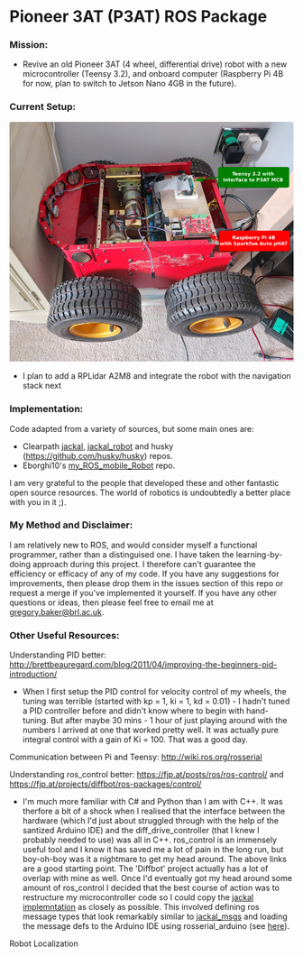 # Pioneer 3AT (P3AT) ROS Package

### Mission: 
- Revive an old Pioneer 3AT (4 wheel, differential drive) robot with a new microcontroller (Teensy 3.2), and onboard computer (Raspberry Pi 4B for now, plan to switch to Jetson Nano 4GB in the future).

### Current Setup:
![Adapted Pioneer 3AT Image](https://github.com/Gregory-Baker/p3at/blob/main/p3at_resources/P3AT_internal_atd2.png "Adapted Pioneer 3AT")
- I plan to add a RPLidar A2M8 and integrate the robot with the navigation stack next

### Implementation:
Code adapted from a variety of sources, but some main ones are:
- Clearpath [jackal](https://github.com/jackal/jackal), [jackal_robot](https://github.com/jackal/jackal_robot) and husky (https://github.com/husky/husky) repos.
- Eborghi10's [my_ROS_mobile_Robot](https://github.com/eborghi10/my_ROS_mobile_robot) repo.

I am very grateful to the people that developed these and other fantastic open source resources. The world of robotics is undoubtedly a better place with you in it ;).

### My Method and Disclaimer:
I am relatively new to ROS, and would consider myself a functional programmer, rather than a distinguised one. I have taken the learning-by-doing approach during this project. I therefore can't guarantee the efficiency or efficacy of any of my code. If you have any suggestions for improvements, then please drop them in the issues section of this repo or request a merge if you've implemented it yourself. If you have any other questions or ideas, then please feel free to email me at gregory.baker@brl.ac.uk.

### Other Useful Resources:
Understanding PID better: 
http://brettbeauregard.com/blog/2011/04/improving-the-beginners-pid-introduction/
- When I first setup the PID control for velocity control of my wheels, the tuning was terrible (started with kp = 1, ki = 1, kd = 0.01) - I hadn't tuned a PID controller before and didn't know where to begin with hand-tuning. But after maybe 30 mins - 1 hour of just playing around with the numbers I arrived at one that worked pretty well. It was actually pure integral control with a gain of Ki = 100. That was a good day.

Communication between Pi and Teensy: 
http://wiki.ros.org/rosserial

Understanding ros_control better: 
https://fjp.at/posts/ros/ros-control/ and https://fjp.at/projects/diffbot/ros-packages/control/
- I'm much more familiar with C# and Python than I am with C++. It was therfore a bit of a shock when I realised that the interface between the hardware (which I'd just about struggled through with the help of the santized Arduino IDE) and the diff_drive_controller (that I knew I probably needed to use) was all in C++. ros_control is an immensely useful tool and I know it has saved me a lot of pain in the long run, but boy-oh-boy was it a nightmare to get my head around. The above links are a good starting point. The 'Diffbot' project actually has a lot of overlap with mine as well. Once I'd eventually got my head around some amount of ros_control I decided that the best course of action was to restructure my microcontroller code so I could copy the [jackal implemntation](https://github.com/jackal/jackal_robot/tree/melodic-devel/jackal_base) as closely as possible. This involved defining ros message types that look remarkably similar to [jackal_msgs](https://github.com/jackal/jackal/tree/melodic-devel/jackal_msgs) and loading the message defs to the Arduino IDE using rosserial_arduino (see [here](http://wiki.ros.org/rosserial_arduino/Tutorials/Arduino%20IDE%20Setup)).

Robot Localization
